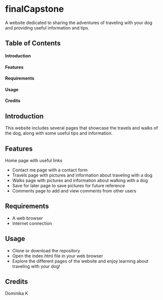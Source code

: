 # finalCapstone
A website dedicated to sharing the adventures of traveling with your dog and providing useful information and tips.

## Table of Contents

#### Introduction
#### Features
#### Requirements
#### Usage
#### Credits

## Introduction

This website includes several pages that showcase the travels and walks of the dog, along with some useful tips and information.

## Features

Home page with useful links

- Contact me page with a contact form
- Travels page with pictures and information about traveling with a dog
- Walks page with pictures and information about walking with a dog
- Save for later page to save pictures for future reference
- Comments page to add and view comments from other users

## Requirements

- A web browser
- Internet connection

## Usage

- Clone or download the repository
- Open the index.html file in your web browser
- Explore the different pages of the website and enjoy learning about traveling with your dog!

## Credits

Dominika K

